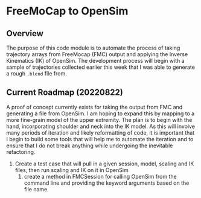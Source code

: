 # FreeMoCap to OpenSim

## Overview

The purpose of this code module is to automate the process of taking trajectory arrays from FreeMocap (FMC) output and applying the Inverse Kinematics (IK) of OpenSim. The development process will begin with a sample of trajectories collected earlier this week that I was able to generate a rough `.blend` file from.

## Current Roadmap (20220822)

A proof of concept currently exists for taking the output from FMC and generating a file from OpenSim. I am hoping to expand this by mapping to a more fine-grain model of the upper extremity. The plan is to begin with the hand, incorporating shoulder and neck into the IK model. As this will involve many periods of iteration and likely reformatting of code, it is important that I begin to build some tools that will help me to automate the iteration and to ensure that I do not break anything while undergoing the inevitable refactoring.

1. Create a test case that will pull in a given session, model, scaling and IK files, then run scaling and IK on it in OpenSim
   1. create a method in FMCSession for calling OpenSim from the command line and providing the keyword arguments based on the file name.
